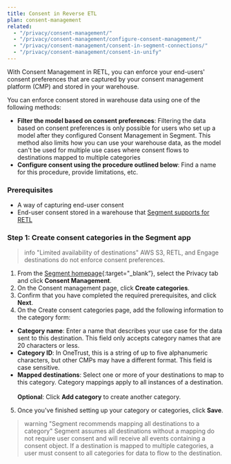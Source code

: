 ```yaml
---
title: Consent in Reverse ETL
plan: consent-management
related:
  - "/privacy/consent-management/"
  - "/privacy/consent-management/configure-consent-management/"
  - "/privacy/consent-management/consent-in-segment-connections/"
  - "/privacy/consent-management/consent-in-unify"
---
```


With Consent Management in RETL, you can enforce your end-users' consent preferences that are captured by your consent management platform (CMP) and stored in your warehouse. 

You can enforce consent stored in warehouse data using one of the following methods: 
- **Filter the model based on consent preferences**: Filtering the data based on consent preferences is only possible for users who set up a model after they configured Consent Management in Segment. This method also limits how you can use your warehouse data, as the model can't be used for multiple use cases where consent flows to destinations mapped to multiple categories
- **Configure consent using the procedure outlined below**: Find a name for this procedure, provide limitations, etc. 

### Prerequisites
- A way of capturing end-user consent
- End-user consent stored in a warehouse that [Segment supports for RETL](/docs/connections/reverse-etl/#step-1-add-a-source)


### Step 1: Create consent categories in the Segment app

> info "Limited availability of destinations"
> AWS S3, RETL, and Engage destinations do not enforce consent preferences. 

1. From the [Segment homepage](https://app.segment.com/goto-my-workspace/){:target="_blank”}, select the Privacy tab and click **Consent Management**.
2. On the Consent management page, click **Create categories**.
3. Confirm that you have completed the required prerequisites, and click **Next**.
4. On the Create consent categories page, add the following information to the category form:
  - **Category name**: Enter a name that describes your use case for the data sent to this destination. This field only accepts category names that are 20 characters or less.
  - **Category ID**: In OneTrust, this is a string of up to five alphanumeric characters, but other CMPs may have a different format. This field is case sensitive.
  - **Mapped destinations**: Select one or more of your destinations to map to this category. Category mappings apply to all instances of a destination. 
  <br/><br/>**Optional**: Click **Add category** to create another category.
5. Once you've finished setting up your category or categories, click **Save**.

> warning "Segment recommends mapping all destinations to a category"
> Segment assumes all destinations without a mapping do not require user consent and will receive all events containing a consent object. If a destination is mapped to multiple categories, a user must consent to all categories for data to flow to the destination.